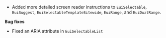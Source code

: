 - Added more detailed screen reader instructions to `EuiSelectable`, `EuiSuggest`, `EuiSelectableTemplateSitewide`, `EuiRange`, and `EuiDualRange`.

**Bug fixes**

- Fixed an ARIA attribute in `EuiSelectableList`
